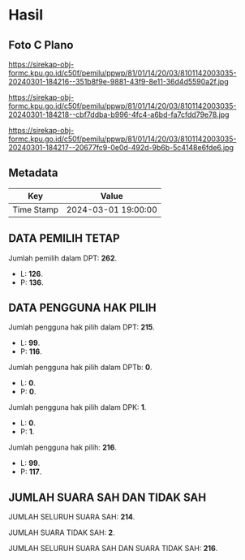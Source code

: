 # Hasil

## Foto C Plano

https://sirekap-obj-formc.kpu.go.id/c50f/pemilu/ppwp/81/01/14/20/03/8101142003035-20240301-184216--351b8f9e-9881-43f9-8e11-36d4d5590a2f.jpg

https://sirekap-obj-formc.kpu.go.id/c50f/pemilu/ppwp/81/01/14/20/03/8101142003035-20240301-184218--cbf7ddba-b996-4fc4-a6bd-fa7cfdd79e78.jpg

https://sirekap-obj-formc.kpu.go.id/c50f/pemilu/ppwp/81/01/14/20/03/8101142003035-20240301-184217--20677fc9-0e0d-492d-9b6b-5c4148e6fde6.jpg


## Metadata

| Key        | Value               |
| ---------- | ------------------- |
| Time Stamp | 2024-03-01 19:00:00 |


## DATA PEMILIH TETAP

Jumlah pemilih dalam DPT: **262**.
 * L: **126**.
 * P: **136**.

## DATA PENGGUNA HAK PILIH

Jumlah pengguna hak pilih dalam DPT: **215**.
 * L: **99**.
 * P: **116**.

Jumlah pengguna hak pilih dalam DPTb: **0**.
 * L: **0**.
 * P: **0**.

Jumlah pengguna hak pilih dalam DPK: **1**.
 * L: **0**.
 * P: **1**.

Jumlah pengguna hak pilih: **216**.
 * L: **99**.
 * P: **117**.

## JUMLAH SUARA SAH DAN TIDAK SAH

JUMLAH SELURUH SUARA SAH: **214**.

JUMLAH SUARA TIDAK SAH: **2**.

JUMLAH SELURUH SUARA SAH DAN SUARA TIDAK SAH: **216**.


